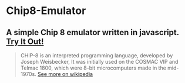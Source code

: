 # Chip8-Emulator

## A simple Chip 8 emulator written in javascript. <a href="https://3marz.github.io/Chip8-Emulator/" >Try It Out!</a>

> CHIP-8 is an interpreted programming language, developed by Joseph Weisbecker, It was initially used on the COSMAC VIP and Telmac 1800, which were 8-bit microcomputers made in the mid-1970s. <a href="https://en.wikipedia.org/wiki/CHIP-8">See more on wikipedia</a>
